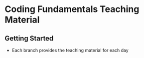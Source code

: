 # Coding Fundamentals Teaching Material
## Getting Started
- Each branch provides the teaching material for each day
